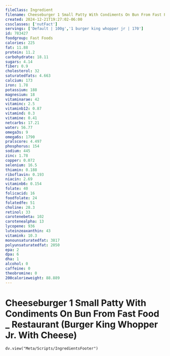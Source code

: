 ```yaml
---
fileClass: Ingredient
filename: Cheeseburger 1 Small Patty With Condiments On Bun From Fast Food _ Restaurant (Burger King Whopper Jr. With Cheese)
created: 2024-12-21T19:27:02-06:00
cssclasses: ['nutFact']
servings: ['Default | 100g','1 burger king whopper jr | 170']
id: 783427
foodgroup: Fast Foods
calories: 225
fat: 11.88
protein: 11.2
carbohydrate: 18.11
sugars: 4.14
fiber: 0.9
cholesterol: 32
saturatedfats: 4.663
calcium: 173
iron: 1.78
potassium: 188
magnesium: 18
vitaminarae: 42
vitaminc: 2.5
vitaminb12: 0.87
vitamind: 0.3
vitamine: 0.41
netcarbs: 17.21
water: 56.77
omega3s: 9
omega6s: 1790
pralscore: 4.497
phosphorus: 154
sodium: 445
zinc: 1.78
copper: 0.072
selenium: 16.5
thiamin: 0.188
riboflavin: 0.193
niacin: 2.69
vitaminb6: 0.154
folate: 40
folicacid: 16
foodfolate: 24
folatedfe: 51
choline: 28.3
retinol: 33
carotenebeta: 102
carotenealpha: 13
lycopene: 936
luteinzeaxanthin: 43
vitamink: 10.3
monounsaturatedfat: 3817
polyunsaturatedfat: 2050
epa: 2
dpa: 6
dha: 1
alcohol: 0
caffeine: 0
theobromine: 0
200calorieweight: 88.889
---
```


# Cheeseburger 1 Small Patty With Condiments On Bun From Fast Food _ Restaurant (Burger King Whopper Jr. With Cheese)

```dataviewjs
dv.view("Meta/Scripts/IngredientsFooter")
```